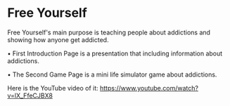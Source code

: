 # Free Yourself

Free Yourself's main purpose is teaching people about addictions and showing how anyone get addicted.

• First Introduction Page is a presentation that including information about addictions.

• The Second Game Page is a mini life simulator game about addictions.

Here is the YouTube video of it:
https://www.youtube.com/watch?v=lX_FfeCJBX8
